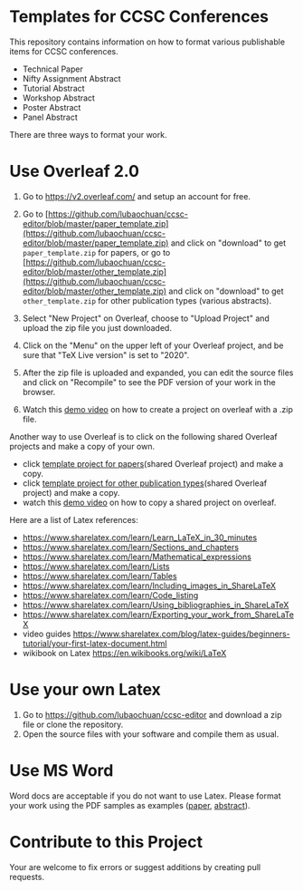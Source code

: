 # Templates for CCSC Conferences
This repository contains information on how to format various publishable items
for CCSC conferences.

- Technical Paper
- Nifty Assignment Abstract
- Tutorial Abstract
- Workshop Abstract
- Poster Abstract
- Panel Abstract

There are three ways to format your work.

# Use Overleaf 2.0
1. Go to https://v2.overleaf.com/ and setup an account for free.
2. Go to [https://github.com/lubaochuan/ccsc-editor/blob/master/paper_template.zip](https://github.com/lubaochuan/ccsc-editor/blob/master/paper_template.zip) and click on "download" to get `paper_template.zip` for papers, or go to [https://github.com/lubaochuan/ccsc-editor/blob/master/other_template.zip](https://github.com/lubaochuan/ccsc-editor/blob/master/other_template.zip) and click on "download" to get `other_template.zip` for other publication types (various abstracts).
3. Select "New Project" on Overleaf, choose to "Upload Project" and upload the zip file you just downloaded.
4. Click on the "Menu" on the upper left of your Overleaf project, and be sure that "TeX Live version" is set to "2020".
5. After the zip file is uploaded and expanded, you can edit the source files and click on "Recompile" to see the PDF version of your work in the browser.

6. Watch this [demo video](https://youtu.be/VYTnWlYFre8) on how to create a project on overleaf with a .zip file.

Another way to use Overleaf is to click on the following shared Overleaf projects and make a copy of your own.

* click [template project for papers](https://www.overleaf.com/read/nhkychfsbwrp)(shared Overleaf project) and make a copy.
* click [template project for other publication types](https://www.overleaf.com/read/vpczmdzyzhsv)(shared Overleaf project) and make a copy.
* watch this [demo video](https://youtu.be/9IouPnPpCuQ) on how to copy a shared project on overleaf.

Here are a list of Latex references:
 - https://www.sharelatex.com/learn/Learn_LaTeX_in_30_minutes
 - https://www.sharelatex.com/learn/Sections_and_chapters
 - https://www.sharelatex.com/learn/Mathematical_expressions
 - https://www.sharelatex.com/learn/Lists
 - https://www.sharelatex.com/learn/Tables
 - https://www.sharelatex.com/learn/Including_images_in_ShareLaTeX
 - https://www.sharelatex.com/learn/Code_listing
 - https://www.sharelatex.com/learn/Using_bibliographies_in_ShareLaTeX
 - https://www.sharelatex.com/learn/Exporting_your_work_from_ShareLaTeX
 - video guides https://www.sharelatex.com/blog/latex-guides/beginners-tutorial/your-first-latex-document.html
 - wikibook on Latex https://en.wikibooks.org/wiki/LaTeX

# Use your own Latex
1. Go to https://github.com/lubaochuan/ccsc-editor and download a zip file or clone the repository.
2. Open the source files with your software and compile them as usual.

# Use MS Word
Word docs are acceptable if you do not want to use Latex. Please format your work using the PDF samples as examples ([paper](https://github.com/lubaochuan/ccsc-editor/blob/master/paper_template/sample.pdf), [abstract](https://github.com/lubaochuan/ccsc-editor/blob/master/other_template/sample.pdf)). 

# Contribute to this Project
Your are welcome to fix errors or suggest additions by creating pull requests.
